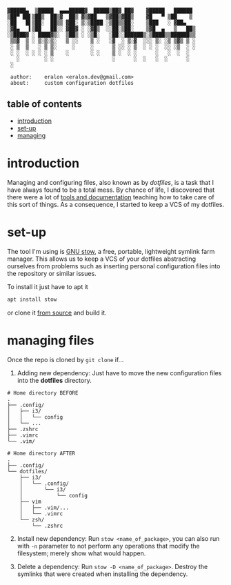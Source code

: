 
```
▓█████▄  ▒█████  ▄▄▄█████▓  █████▒██▓ ██▓    ▓█████   ██████ 
▒██▀ ██▌▒██▒  ██▒▓  ██▒ ▓▒▓██   ▒▓██▒▓██▒    ▓█   ▀ ▒██    ▒ 
░██   █▌▒██░  ██▒▒ ▓██░ ▒░▒████ ░▒██▒▒██░    ▒███   ░ ▓██▄   
░▓█▄   ▌▒██   ██░░ ▓██▓ ░ ░▓█▒  ░░██░▒██░    ▒▓█  ▄   ▒   ██▒
░▒████▓ ░ ████▓▒░  ▒██▒ ░ ░▒█░   ░██░░██████▒░▒████▒▒██████▒▒
 ▒▒▓  ▒ ░ ▒░▒░▒░   ▒ ░░    ▒ ░   ░▓  ░ ▒░▓  ░░░ ▒░ ░▒ ▒▓▒ ▒ ░
 ░ ▒  ▒   ░ ▒ ▒░     ░     ░      ▒ ░░ ░ ▒  ░ ░ ░  ░░ ░▒  ░ ░
 ░ ░  ░ ░ ░ ░ ▒    ░       ░ ░    ▒ ░  ░ ░      ░   ░  ░  ░  
   ░        ░ ░                   ░      ░  ░   ░  ░      ░  
 ░                                                           

 author:    eralon <eralon.dev@gmail.com>
 about:     custom configuration dotfiles
```

## table of contents

- [introduction](#introduction)
- [set-up](#tools)
- [managing](#managing)

# introduction

Managing and configuring files, also known as by _dotfiles_, is a task that I have always found to be a total mess. By chance of life, I discovered that there were a lot of [tools and documentation](https://dotfiles.github.io) teaching how to take care of this sort of things. As a consequence, I started to keep a VCS of my dotfiles.

# set-up

The tool I'm using is [GNU stow](http://www.gnu.org/software/stow/), a free, portable, lightweight symlink farm manager. This allows us to keep a VCS of your dotfiles abstracting ourselves from problems such as inserting personal configuration files into the repository or similar issues.

To install it just have to apt it

```bash
apt install stow
```
or clone it [from source](https://savannah.gnu.org/git/?group=stow) and build it.

# managing files

Once the repo is cloned by `git clone` if...

1. Adding new dependency: Just have to move the new configuration files into the **dotfiles** directory.

```
# Home directory BEFORE
.
├── .config/ 
│   ├── i3/
│   │   └── config
│   └── ...
├── .zshrc
├── .vimrc
└── .vim/

# Home directory AFTER
.
├── .config/ 
└── dotfiles/
    ├── i3/
    │   └── .config/
    │       └── i3/          
    │           └── config
    ├── vim
    │   ├── .vim/...
    │   └── .vimrc
    └── zsh/
        └── .zshrc
```

2. Install new dependency: Run `stow <name_of_package>`, you can also run with `-n` parameter to not perform any operations that modify the filesystem; merely show what would happen.

3. Delete a dependency: Run `stow -D <name_of_package>`. Destroy the symlinks that were created when installing the dependency.
